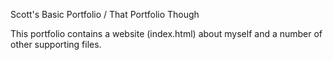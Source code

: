 Scott's Basic Portfolio / That Portfolio Though

This portfolio contains a website (index.html) about myself and a number of other supporting files.

